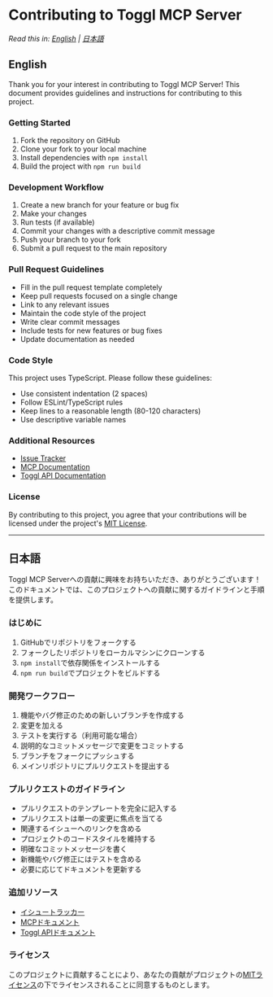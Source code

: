 # Contributing to Toggl MCP Server

*Read this in: [English](#english) | [日本語](#japanese)*

<a id="english"></a>
## English

Thank you for your interest in contributing to Toggl MCP Server! This document provides guidelines and instructions for contributing to this project.

### Getting Started

1. Fork the repository on GitHub
2. Clone your fork to your local machine
3. Install dependencies with `npm install`
4. Build the project with `npm run build`

### Development Workflow

1. Create a new branch for your feature or bug fix
2. Make your changes
3. Run tests (if available)
4. Commit your changes with a descriptive commit message
5. Push your branch to your fork
6. Submit a pull request to the main repository

### Pull Request Guidelines

- Fill in the pull request template completely
- Keep pull requests focused on a single change
- Link to any relevant issues
- Maintain the code style of the project
- Write clear commit messages
- Include tests for new features or bug fixes
- Update documentation as needed

### Code Style

This project uses TypeScript. Please follow these guidelines:

- Use consistent indentation (2 spaces)
- Follow ESLint/TypeScript rules
- Keep lines to a reasonable length (80-120 characters)
- Use descriptive variable names

### Additional Resources

- [Issue Tracker](https://github.com/taiseimiyaji/toggl-mcp-server/issues)
- [MCP Documentation](https://modelcontextprotocol.ai/)
- [Toggl API Documentation](https://developers.track.toggl.com/)

### License

By contributing to this project, you agree that your contributions will be licensed under the project's [MIT License](LICENSE).

---

<a id="japanese"></a>
## 日本語

Toggl MCP Serverへの貢献に興味をお持ちいただき、ありがとうございます！このドキュメントでは、このプロジェクトへの貢献に関するガイドラインと手順を提供します。

### はじめに

1. GitHubでリポジトリをフォークする
2. フォークしたリポジトリをローカルマシンにクローンする
3. `npm install`で依存関係をインストールする
4. `npm run build`でプロジェクトをビルドする

### 開発ワークフロー

1. 機能やバグ修正のための新しいブランチを作成する
2. 変更を加える
3. テストを実行する（利用可能な場合）
4. 説明的なコミットメッセージで変更をコミットする
5. ブランチをフォークにプッシュする
6. メインリポジトリにプルリクエストを提出する

### プルリクエストのガイドライン

- プルリクエストのテンプレートを完全に記入する
- プルリクエストは単一の変更に焦点を当てる
- 関連するイシューへのリンクを含める
- プロジェクトのコードスタイルを維持する
- 明確なコミットメッセージを書く
- 新機能やバグ修正にはテストを含める
- 必要に応じてドキュメントを更新する

### 追加リソース

- [イシュートラッカー](https://github.com/taiseimiyaji/toggl-mcp-server/issues)
- [MCPドキュメント](https://modelcontextprotocol.ai/)
- [Toggl APIドキュメント](https://developers.track.toggl.com/)

### ライセンス

このプロジェクトに貢献することにより、あなたの貢献がプロジェクトの[MITライセンス](LICENSE)の下でライセンスされることに同意するものとします。 